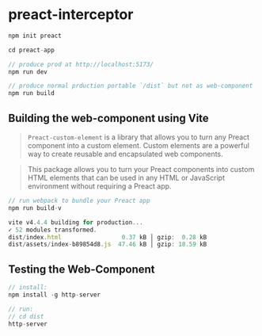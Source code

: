 # preact-interceptor

```js
npm init preact

cd preact-app

// produce prod at http://localhost:5173/
npm run dev

// produce normal prduction portable `/dist` but not as web-component
npm run build
```

## Building the web-component using Vite

> `Preact-custom-element` is a library that allows you to turn any Preact component into a custom element. Custom elements are a powerful way to create reusable and encapsulated web components.

> This package allows you to turn your Preact components into custom HTML elements that can be used in any HTML or JavaScript environment without requiring a Preact app.

```js
// run webpack to bundle your Preact app
npm run build-v
```

```js
vite v4.4.4 building for production...
✓ 52 modules transformed.
dist/index.html                 0.37 kB │ gzip:  0.28 kB
dist/assets/index-b89854d8.js  47.46 kB │ gzip: 18.59 kB
```

## Testing the Web-Component

```js
// install:
npm install -g http-server

// run:
// cd dist
http-server
```
